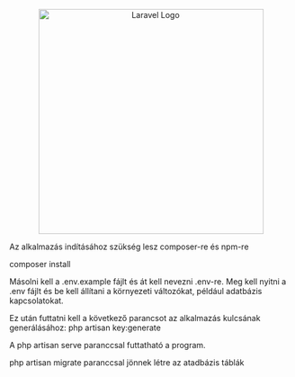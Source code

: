 <p align="center"><a href="https://laravel.com" target="_blank"><img src="https://raw.githubusercontent.com/laravel/art/master/logo-lockup/5%20SVG/2%20CMYK/1%20Full%20Color/laravel-logolockup-cmyk-red.svg" width="400" alt="Laravel Logo"></a></p>

<p>Az alkalmazás indításához szükség lesz composer-re és npm-re</p>
<p>composer install</p>
<p>Másolni kell a .env.example fájlt és át kell nevezni .env-re. Meg kell nyitni a .env fájlt és be kell állítani a környezeti változókat, például adatbázis kapcsolatokat.</p>
<p>Ez után futtatni kell a következő parancsot az alkalmazás kulcsának generálásához: php artisan key:generate</p>
<p>A php artisan serve paranccsal futtatható a program.</p>
<p>php artisan migrate paranccsal jönnek létre az atadbázis táblák</p>
